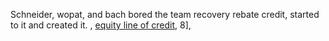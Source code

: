 Schneider, wopat, and bach bored the team recovery rebate credit, started to it and created it. , <a href=" http://usaloans.posterous.com/equity-bank">equity line of credit</a>,  8], 
